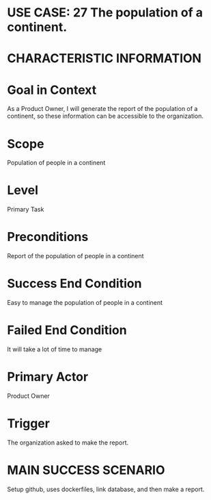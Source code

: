 # USE CASE: 27 The population of a continent.
# CHARACTERISTIC INFORMATION

# Goal in Context
As a Product Owner, I will generate the report of the population of a continent, so these information can be accessible to the organization.

# Scope
Population of people in a continent

# Level
Primary Task

# Preconditions
Report of the population of people in a continent

# Success End Condition
Easy to manage the population of people in a continent

# Failed End Condition
It will take a lot of time to manage

# Primary Actor
Product Owner

# Trigger
The organization asked to make the report.

# MAIN SUCCESS SCENARIO
Setup github, uses dockerfiles, link database, and then make a report.
